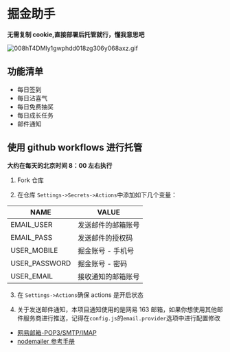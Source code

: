 # 掘金助手

**无需复制 cookie,直接部署后托管就行，懂我意思吧**

![008hT4DMly1gwphdd018zg306y068axz.gif](https://p6-juejin.byteimg.com/tos-cn-i-k3u1fbpfcp/c5f74af8f821447f8ca4eae1c96d29d9~tplv-k3u1fbpfcp-watermark.image?)

## 功能清单

- 每日签到
- 每日沾喜气
- 每日免费抽奖
- 每日成长任务
- 邮件通知

## 使用 github workflows 进行托管

**大约在每天的北京时间 8：00 左右执行**

1. Fork 仓库

2. 在仓库 `Settings->Secrets->Actions`中添加如下几个变量：

| NAME          | VALUE              |
| ------------- | ------------------ |
| EMAIL_USER    | 发送邮件的邮箱账号 |
| EMAIL_PASS    | 发送邮件的授权码   |
| USER_MOBILE   | 掘金账号 - 手机号  |
| USER_PASSWORD | 掘金账号 - 密码    |
| USER_EMAIL    | 接收通知的邮箱账号 |

3. 在 `Settings->Actions`确保 actions 是开启状态

4. 关于发送邮件通知，本项目通知使用的是网易 163 邮箱，如果你想使用其他邮件服务商进行推送，记得在`config.js`的`email.provider`选项中进行配置修改

- [网易邮箱-POP3/SMTP/IMAP](https://help.mail.163.com/faq.do?m=list&categoryID=90)
- [nodemailer 参考手册](https://www.npmjs.com/package/nodemailer)
